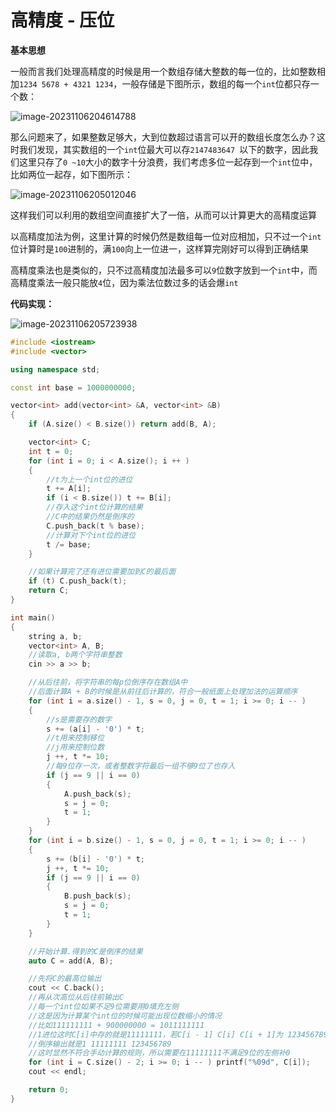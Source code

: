 # 高精度 - 压位

**基本思想**

一般而言我们处理高精度的时候是用一个数组存储大整数的每一位的，比如整数相加`1234 5678 + 4321 1234`，一般存储是下图所示，数组的每一个`int`位都只存一个数：

![image-20231106204614788](https://typora-1310242472.cos.ap-nanjing.myqcloud.com/typora_img/image-20231106204614788.png)

那么问题来了，如果整数足够大，大到位数超过语言可以开的数组长度怎么办？这时我们发现，其实数组的一个`int`位最大可以存`2147483647 `以下的数字，因此我们这里只存了`0 ~10`大小的数字十分浪费，我们考虑多位一起存到一个`int`位中，比如两位一起存，如下图所示：

![image-20231106205012046](https://typora-1310242472.cos.ap-nanjing.myqcloud.com/typora_img/image-20231106205012046.png)



这样我们可以利用的数组空间直接扩大了一倍，从而可以计算更大的高精度运算

以高精度加法为例，这里计算的时候仍然是数组每一位对应相加，只不过一个`int`位计算时是`100`进制的，满`100`向上一位进一，这样算完刚好可以得到正确结果

高精度乘法也是类似的，只不过高精度加法最多可以`9`位数字放到一个`int`中，而高精度乘法一般只能放`4`位，因为乘法位数过多的话会爆`int`

**代码实现：**

![image-20231106205723938](https://typora-1310242472.cos.ap-nanjing.myqcloud.com/typora_img/image-20231106205723938.png)

```cpp
#include <iostream>
#include <vector>

using namespace std;

const int base = 1000000000;

vector<int> add(vector<int> &A, vector<int> &B)
{
    if (A.size() < B.size()) return add(B, A);

    vector<int> C;
    int t = 0;
    for (int i = 0; i < A.size(); i ++ )
    {
        //t为上一个int位的进位
        t += A[i];
        if (i < B.size()) t += B[i];
        //存入这个int位计算的结果
        //C中的结果仍然是倒序的
        C.push_back(t % base);
        //计算对下个int位的进位
        t /= base;
    }

    //如果计算完了还有进位需要加到C的最后面
    if (t) C.push_back(t);
    return C;
}

int main()
{
    string a, b;
    vector<int> A, B;
    //读取a, b两个字符串整数
    cin >> a >> b;

    //从后往前，将字符串的每p位倒序存在数组A中
    //后面计算A + B的时候是从前往后计算的，符合一般纸面上处理加法的运算顺序
    for (int i = a.size() - 1, s = 0, j = 0, t = 1; i >= 0; i -- )
    {
        //s是需要存的数字
        s += (a[i] - '0') * t;
        //t用来控制移位
        //j用来控制位数
        j ++, t *= 10;
        //每9位存一次，或者整数字符最后一组不够9位了也存入
        if (j == 9 || i == 0)
        {
            A.push_back(s);
            s = j = 0;
            t = 1;
        }
    }
    for (int i = b.size() - 1, s = 0, j = 0, t = 1; i >= 0; i -- )
    {
        s += (b[i] - '0') * t;
        j ++, t *= 10;
        if (j == 9 || i == 0)
        {
            B.push_back(s);
            s = j = 0;
            t = 1;
        }
    }

    //开始计算.得到的C是倒序的结果
    auto C = add(A, B);

    //先将C的最高位输出
    cout << C.back();
    //再从次高位从后往前输出C
    //每一个int位如果不足9位需要用0填充左侧
    //这是因为计算某个int位的时候可能出现位数缩小的情况
    //比如111111111 + 900000000 = 1011111111
    //1进位这时C[i]中存的就是11111111，若C[i - 1] C[i] C[i + 1]为 123456789 11111111 1
    //倒序输出就是1 11111111 123456789
    //这时显然不符合手动计算的规则，所以需要在11111111不满足9位的左侧补0
    for (int i = C.size() - 2; i >= 0; i -- ) printf("%09d", C[i]);
    cout << endl;

    return 0;
}

```

